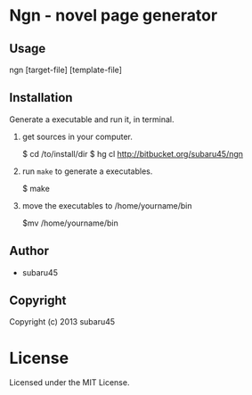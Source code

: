 # Ngn - novel page generator

## Usage
ngn [target-file] [template-file]

## Installation
Generate a executable and run it, in terminal.

1. get sources in your computer.

     $ cd /to/install/dir
     $ hg cl http://bitbucket.org/subaru45/ngn
    
2. run `make` to generate a executables.

     $ make

3. move the executables to /home/yourname/bin

     $mv /home/yourname/bin

## Author

* subaru45

## Copyright

Copyright (c) 2013 subaru45

# License

Licensed under the MIT License.

